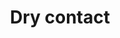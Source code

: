 ---
layout: default
title: Dry contact
permalink: /docs/dry_contact/
nav_order: 5
has_children: true
---